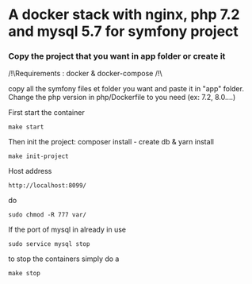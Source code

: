 # A docker stack with nginx, php 7.2 and mysql 5.7 for symfony project

### Copy the project that you want in app folder or create it

/!\Requirements : docker & docker-compose /!\

copy all the symfony files et folder you want and paste it in "app" folder.
Change the php version in php/Dockerfile to you need (ex: 7.2, 8.0....)

First start the container 

```make start```

Then init the project: composer install - create db & yarn install

```make init-project```

Host address 

```
http://localhost:8099/
```

do

```
sudo chmod -R 777 var/
```

If the port of mysql in already in use

```
sudo service mysql stop
```

to stop the containers simply do a
```
make stop
```

